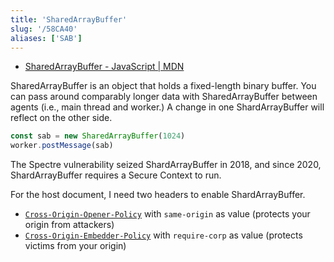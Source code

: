 ```yaml
---
title: 'SharedArrayBuffer'
slug: '/58CA40'
aliases: ['SAB']
---
```


- [SharedArrayBuffer - JavaScript | MDN](https://developer.mozilla.org/en-US/docs/Web/JavaScript/Reference/Global_Objects/SharedArrayBuffer)

SharedArrayBuffer is an object that holds a fixed-length binary buffer.
You can pass around comparably longer data with SharedArrayBuffer between agents (i.e., main thread and worker.)
A change in one ShardArrayBuffer will reflect on the other side.

```js
const sab = new SharedArrayBuffer(1024)
worker.postMessage(sab)
```

The Spectre vulnerability seized ShardArrayBuffer in 2018, and since 2020, ShardArrayBuffer requires a Secure Context to run.

For the host document, I need two headers to enable ShardArrayBuffer.

- [`Cross-Origin-Opener-Policy`](https://developer.mozilla.org/en-US/docs/Web/HTTP/Headers/Cross-Origin-Opener-Policy) with `same-origin` as value (protects your origin from attackers)
- [`Cross-Origin-Embedder-Policy`](https://developer.mozilla.org/en-US/docs/Web/HTTP/Headers/Cross-Origin-Embedder-Policy) with `require-corp` as value (protects victims from your origin)
